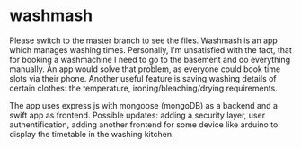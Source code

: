 # washmash
Please switch to the master branch to see the files. 
Washmash is an app which manages washing times. Personally, I'm unsatisfied with the fact, that for booking a washmachine I need to go to the basement and do everything manually. An app would solve that problem, as everyone could book time slots via their phone. Another useful feature is saving washing details of certain clothes: the temperature, ironing/bleaching/drying requirements. 

The app uses express js with mongoose (mongoDB) as a backend and a swift app as frontend. 
Possible updates: adding a security layer, user authentification, adding another frontend for some device like arduino to display the timetable in the washing kitchen. 

